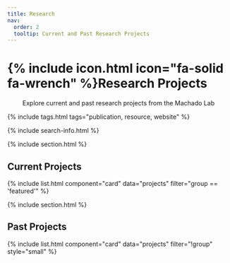 ```yaml
---
title: Research
nav:
  order: 2
  tooltip: Current and Past Research Projects
---
```


# {% include icon.html icon="fa-solid fa-wrench" %}Research Projects

<p style="text-align:center;"> Explore current and past research projects from the Machado Lab <p>

{% include tags.html tags="publication, resource, website" %}

{% include search-info.html %}

{% include section.html %}

## Current Projects

{% include list.html component="card" data="projects" filter="group == 'featured'" %}

{% include section.html %}

## Past Projects

{% include list.html component="card" data="projects" filter="!group" style="small" %}
